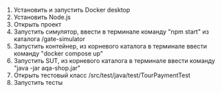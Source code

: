 1. Установить и запустить Docker desktop
2. Установить Node.js
3. Открыть проект
4. Запустить симулятор, ввести в терминале команду "npm start" из каталога /gate-simulator
5. Запустить контейнер, из корневого каталога в терминале ввести команду "docker compose up"
6. Запустить SUT, из корневого каталога в терминале ввести команду "java -jar aqa-shop.jar"
7. Открыть тестовый класс /src/test/java/test/TourPaymentTest
8. Запустить тесты